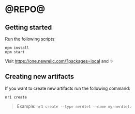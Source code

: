 # @REPO@

## Getting started

Run the following scripts:

```
npm install
npm start
```

Visit https://one.newrelic.com/?packages=local and :sparkles:

## Creating new artifacts

If you want to create new artifacts run the following command:

```
nr1 create
```

> Example: `nr1 create --type nerdlet --name my-nerdlet`.
